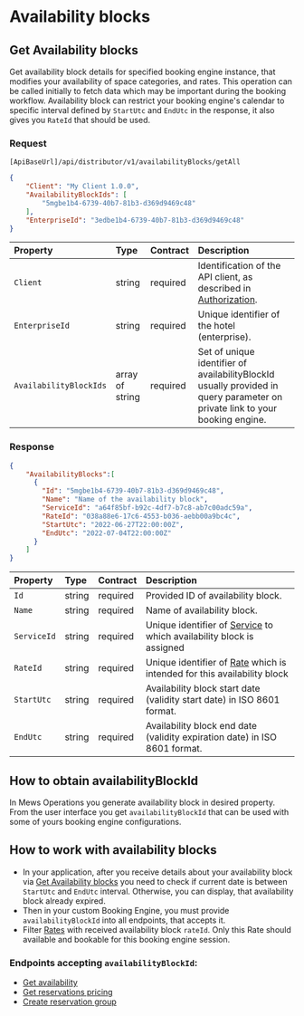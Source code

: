 # Availability blocks

## Get Availability blocks

Get availability block details for specified booking engine instance, that modifies your availability of space categories, and rates.
This operation can be called initially to fetch data which may be important during the booking workflow.
Availability block can restrict your booking engine's calendar to specific interval defined by `StartUtc` and `EndUtc` in the response, it also gives you `RateId` that should be used.

### Request

`[ApiBaseUrl]/api/distributor/v1/availabilityBlocks/getAll`

```json
{
    "Client": "My Client 1.0.0",
    "AvailabilityBlockIds": [
        "5mgbe1b4-6739-40b7-81b3-d369d9469c48"
    ],
    "EnterpriseId": "3edbe1b4-6739-40b7-81b3-d369d9469c48"
}
```

| Property | Type | Contract | Description |
| :-- | :-- | :-- | :-- |
| `Client` | string | required | Identification of the API client, as described in [Authorization](../guidelines/authorization.md). |
| `EnterpriseId` | string | required | Unique identifier of the hotel (enterprise). |
| `AvailabilityBlockIds` | array of string | required | Set of unique identifier of availabilityBlockId usually provided in query parameter on private link to your booking engine. |

### Response

```json
{
    "AvailabilityBlocks":[
      {
        "Id": "5mgbe1b4-6739-40b7-81b3-d369d9469c48",
        "Name": "Name of the availability block",
        "ServiceId": "a64f85bf-b92c-4df7-b7c8-ab7c00adc59a",
        "RateId": "038a88e6-17c6-4553-b036-aebb00a9bc4c",
        "StartUtc": "2022-06-27T22:00:00Z",
        "EndUtc": "2022-07-04T22:00:00Z"
      }
    ]
}
```

| Property | Type | Contract | Description |
| :-- | :-- | :-- | :-- |
| `Id` | string | required | Provided ID of availability block. |
| `Name` | string | required | Name of availability block. |
| `ServiceId` | string | required | Unique identifier of [Service](configuration.md#service) to which availability block is assigned |
| `RateId` | string | required | Unique identifier of [Rate](hotels.md#rate) which is intended for this availability block |
| `StartUtc` | string | required | Availability block start date \(validity start date\) in ISO 8601 format. |
| `EndUtc` | string | required | Availability block end date \(validity expiration date\) in ISO 8601 format. |

## How to obtain availabilityBlockId
In Mews Operations you generate availability block in desired property. From the user interface you get `availabilityBlockId` that can be used with some of yours booking engine configurations.

## How to work with availability blocks
- In your application, after you receive details about your availability block via [Get Availability blocks](availability-blocks.md#get-availability-blocks) you need to check if current date is between `StartUtc` and `EndUtc` interval. Otherwise, you can display, that availability block already expired.
- Then in your custom Booking Engine, you must provide `availabilityBlockId` into all endpoints, that accepts it.
- Filter [Rates](hotels.md#rate) with received availability block `rateId`. Only this Rate should available and bookable for this booking engine session.

### Endpoints accepting `availabilityBlockId`:
- [Get availability](hotels.md#get-availability)
- [Get reservations pricing](reservations.md#get-reservations-pricing)
- [Create reservation group](reservation-groups.md#create-reservation-group)
